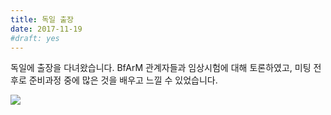 ```yaml
---
title: 독일 출장
date: 2017-11-19
#draft: yes
---
```


독일에 출장을 다녀왔습니다.
BfArM 관계자들과 임상시험에 대해 토론하였고, 미팅 전 후로 준비과정 중에 많은 것을 배우고 느낄 수 있었습니다.

![](/assets/germany.jpg)

